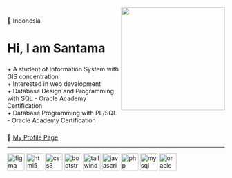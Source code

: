 <img align="right" height="240" src="https://img.freepik.com/free-psd/3d-nft-icon-developer-male-illustration_629802-6.jpg?size=626&ext=jpg&ga=GA1.2.2053896285.1688016475&semt=sph"  />

###

<p align="left">📍 Indonesia</p>

<h1 align="left">Hi, I am Santama</h1>

###

<p align="left">
  + A student of Information System with GIS concentration
  <br>
  + Interested in web development
  <br>
  + Database Design and Programming with SQL - Oracle Academy Certification
  <br>
  + Database Programming with PL/SQL - Oracle Academy Certification
</p>

###

<span>
  🔗
  <a href="https://santamaa-profile-page-kype66ypq-santamaas-projects.vercel.app/">My Profile Page</a>
</span>

<br clear="both">

---

<div align="left">
  <img src="https://img.shields.io/badge/Figma-F24E1E?logo=figma&logoColor=white&style=for-the-badge" height="40" alt="figma logo"  />
  <img src="https://img.shields.io/badge/HTML5-E34F26?logo=html5&logoColor=white&style=for-the-badge" height="40" alt="html5 logo"  />
  <img src="https://img.shields.io/badge/CSS3-1572B6?logo=css3&logoColor=white&style=for-the-badge" height="40" alt="css3 logo"  />
  <img src="https://img.shields.io/badge/Bootstrap-7952B3?logo=bootstrap&logoColor=white&style=for-the-badge" height="40" alt="bootstrap logo"  />
  <img src="https://img.shields.io/badge/Tailwind CSS-06B6D4?logo=tailwindcss&logoColor=black&style=for-the-badge" height="40" alt="tailwindcss logo"  />
  <img src="https://img.shields.io/badge/JavaScript-F7DF1E?logo=javascript&logoColor=black&style=for-the-badge" height="40" alt="javascript logo"  />
  <img src="https://img.shields.io/badge/PHP-777BB4?logo=php&logoColor=black&style=for-the-badge" height="40" alt="php logo"  />
  <img src="https://img.shields.io/badge/MySQL-4479A1?logo=mysql&logoColor=white&style=for-the-badge" height="40" alt="mysql logo"  />
  <img src="https://img.shields.io/badge/Oracle-F80000?logo=oracle&logoColor=white&style=for-the-badge" height="40" alt="oracle logo"  />
</div>

###
